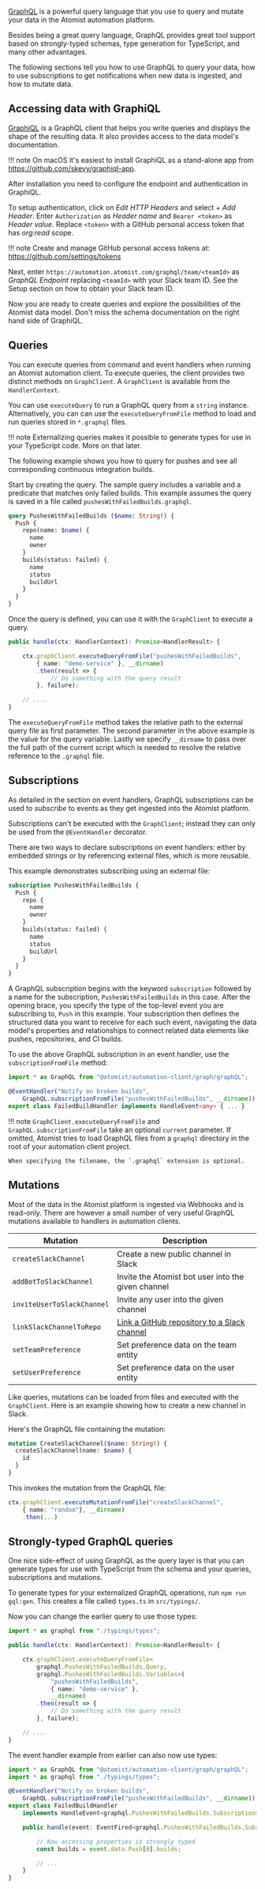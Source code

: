 [GraphQL](http://graphql.org) is a powerful query language that you use to query
and mutate your data in the Atomist automation platform.

Besides being a great query language, GraphQL provides great tool support based
on strongly-typed schemas, type generation for TypeScript, and many other
advantages.

The following sections tell you how to use GraphQL to query your data,
how to use subscriptions to get notifications when new data is ingested, and
how to mutate data.

## Accessing data with GraphiQL

[GraphiQL](https://github.com/graphql/graphiql) is a GraphQL client
that helps you write queries and displays the shape of the resulting
data. It also provides access to the data model's documentation.

!!! note
    On macOS it's easiest to install GraphiQL as a stand-alone app
    from https://github.com/skevy/graphiql-app.

After installation you need to configure the endpoint and authentication in GraphiQL.

To setup authentication, click on _Edit HTTP Headers_ and select _+ Add Header_.
Enter `Authorization` as _Header name_ and `Bearer <token>` as _Header value_.
Replace `<token>` with a GitHub personal access token that has _org:read_ scope.

!!! note
    Create and manage GitHub personal access tokens at:
    https://github.com/settings/tokens

Next, enter `https://automation.atomist.com/graphql/team/<teamId>` as _GraphQL
Endpoint_ replacing `<teamId>` with your Slack team ID. See the Setup section
on how to obtain your Slack team ID.

Now you are ready to create queries and explore the possibilities of the
Atomist data model. Don't miss the schema documentation on the right hand side
of GraphiQL.

## Queries

You can execute queries from command and event handlers when running an Atomist
automation client. To execute queries, the client provides two distinct methods
on `GraphClient`. A `GraphClient` is available from the `HandlerContext`.

You can use `executeQuery` to run a GraphQL query from a `string` instance.
Alternatively, you can can use the `executeQueryFromFile` method to load and
run queries stored in `*.graphql` files.

!!! note
    Externalizing queries makes it possible to generate types for use in
    your TypeScript code. More on that later.

The following example shows you how to query for pushes and see all corresponding
continuous integration builds.

Start by creating the query. The sample query includes a variable and a predicate that
matches only failed builds. This example assumes the query is saved in
a file called `pushesWithFailedBuilds.graphql`.

```graphql
query PushesWithFailedBuilds ($name: String!) {
  Push {
    repo(name: $name) {
      name
      owner
    }
    builds(status: failed) {
      name
      status
      buildUrl
    }
  }
}
```

Once the query is defined, you can use it with the `GraphClient` to execute
a query.

```typescript
public handle(ctx: HandlerContext): Promise<HandlerResult> {

    ctx.graphClient.executeQueryFromFile("pushesWithFailedBuilds",
        { name: "demo-service" }, __dirname)
        .then(result => {
            // Do something with the query result
        }, failure);

    // ....
}
```
The `executeQueryFromFile` method takes the relative path to the external query
file as first parameter. The second parameter in the above example is the value for
the query variable. Lastly we specify `__dirname` to pass over the full path of
the current script which is needed to resolve the relative reference to the
`.graphql` file.

## Subscriptions

As detailed in the section on event handlers, GraphQL subscriptions can be used
to _subscribe_ to events as they get ingested into the Atomist platform.

Subscriptions can't be executed with the `GraphClient`; instead they can only
be used from the `@EventHandler` decorator.

There are two ways to declare subscriptions on event handlers: either
by embedded strings or by referencing external files, which is more reusable.

This example demonstrates subscribing using an external file:

```graphql
subscription PushesWithFailedBuilds {
  Push {
    repo {
      name
      owner
    }
    builds(status: failed) {
      name
      status
      buildUrl
    }
  }
}
```

A GraphQL subscription begins with the keyword `subscription` followed
by a name for the subscription, `PushesWithFailedBuilds` in this case.
After the opening brace, you specify the type of the top-level event
you are subscribing to, `Push` in this example.  Your subscription
then defines the structured data you want to receive for each such
event, navigating the data model's properties and relationships to
connect related data elements like pushes, repositories, and CI
builds.

To use the above GraphQL subscription in an event handler, use the
`subscriptionFromFile` method:

```typescript
import * as GraphQL from "@atomist/automation-client/graph/graphQL";

@EventHandler("Notify on broken builds",
    GraphQL.subscriptionFromFile("pushesWithFailedBuilds", __dirname))
export class FailedBuildHandler implements HandleEvent<any> { ... }
```
!!! note
    `GraphClient.executeQueryFromFile` and `GraphQL.subscriptionFromFile`
    take an optional `current` parameter. If omitted, Atomist tries to
    load GraphQL files from a `graphql` directory in the root of your
    automation client project.

    When specifying the filename, the `.graphql` extension is optional.

## Mutations

Most of the data in the Atomist platform is ingested via Webhooks and
is read-only.  There are however a small number of very useful GraphQL
mutations available to handlers in automation clients.

| Mutation | Description |
|----------|-------------|
| `createSlackChannel` | Create a new public channel in Slack |
| `addBotToSlackChannel` | Invite the Atomist bot user into the given channel |
| `inviteUserToSlackChannel` | Invite any user into the given channel |
| `linkSlackChannelToRepo` | [Link a GitHub repository to a Slack channel][repo-link] |
| `setTeamPreference` | Set preference data on the team entity |
| `setUserPreference` | Set preference data on the user entity |

[repo-link]: ../user/index.md#linking-slack-github (Link GitHub Repository to Slack Channel)

Like queries, mutations can be loaded from files and executed with the
`GraphClient`. Here is an example showing how to create a new channel in Slack.

Here's the GraphQL file containing the mutation:

```graphql
mutation CreateSlackChannel($name: String!) {
  createSlackChannel(name: $name) {
    id
  }
}
```

This invokes the mutation from the GraphQL file:

```typescript
ctx.graphClient.executeMutationFromFile("createSlackChannel",
    { name: "random"}, __dirname)
    .then(...)
```

## Strongly-typed GraphQL queries

One nice side-effect of using GraphQL as the query layer is that you can generate
types for use with TypeScript from the schema and your queries, subscriptions
and mutations.

To generate types for your externalized GraphQL operations, run `npm run gql:gen`.
This creates a file called `types.ts` in `src/typings/`.

Now you can change the earlier query to use those types:

```typescript
import * as graphql from "./typings/types";

public handle(ctx: HandlerContext): Promise<HandlerResult> {

    ctx.graphClient.executeQueryFromFile<
        graphql.PushesWithFailedBuilds.Query,
        graphql.PushesWithFailedBuilds.Variables>(
            "pushesWithFailedBuilds",
            { name: "demo-service" },
            __dirname)
        .then(result => {
            // Do something with the query result
        }, failure);

    // ....
}
```

The event handler example from earlier can also now use types:

```typescript
import * as GraphQL from "@atomist/automation-client/graph/graphQL";
import * as graphql from "./typings/types";

@EventHandler("Notify on broken builds",
    GraphQL.subscriptionFromFile("pushesWithFailedBuilds", __dirname))
export class FailedBuildHandler
    implements HandleEvent<graphql.PushesWithFailedBuilds.Subscription> {

    public handle(event: EventFired<graphql.PushesWithFailedBuilds.Subscription>) {

        // Now accessing properties is strongly typed
        const builds = event.data.Push[0].builds;

        // ...
    }
}
```
